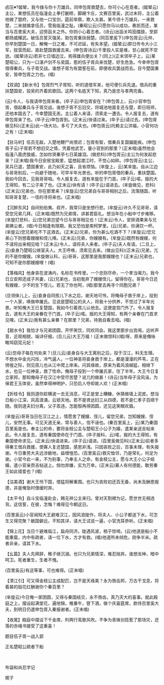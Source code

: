 <!-- { "loadSidebar": true } -->
卣压?姬辇，我今拨与你十万雄兵，同申包胥救楚去，你可小心在意者。(姬辇云)主公，某想伍员在临潼会上拳打蒯瞆，脚踢卞庄，文赛百里奚，武过末将，主公着他做了盟府，又与他一口宝剑，筵前举鼎，欺人太甚。某今领十万雄兵，一来救楚，二来就擒拿伍员，雪我临潼之耻。(秦昭公云)只愿你马以成功，奏凯而还，某当与百里奚大夫，迎劳函关之外。你则小心着志者。(诗云)出函关鸣笳擂鼓，至郢都扬威耀武。破伍员誓灭强吴，助包胥重扶弱楚。(同百里奚下)(申包胥云)元帅，你早到楚国一日，解俺一日之难，不可迟延，有失本望。(姬辇云)即日传令大小三军，拔营而起，直赴楚国救援去来。(申包胥诗云)千里投人实是难，甘心就死不空逊。(姬辇诗云)若非七日墙边泣，焉得雄兵便出关？(同上)(正末领卒子上，云)某楚昭公，只为一口湛卢剑不与吴国，惹的伍子胥兵来伐楚，好生危急。今幸申包胥借得秦兵，与子胥交战。谁想子胥为有盟誓在前，即便收兵罢战而去。目今楚国重安，皆申包胥之力也。(唱)

【双调】【新水令】包胥烈气子胥知，听的道借军来，他可便引兵先退。借兵的重扶楚国安，投吴的齐着凯歌回。这两个名姓天下知，真乃是忠与孝两完备。

(云)令人，与我请申包胥来者。(卒子云)申包胥安在？(申包胥上，云)小官申包胥，借起秦兵与子胥交战，谁想子胥不忘旧交，将城池地面复还与楚，即日班师，还他本国去了，今幸楚国无恙。主公着人来请，须索走一遭去。令人报复去，道有申包胥来了也。(卒子云)申包胥到。(正末云)快请过来。(卒子云)请过去。(申包胥做见科)(正末云)此一场大功，多亏了大夫也。(申包胥云)托赖主公洪福，小官何功之有！(正末唱)

【驻马听】伍员无敌，入楚地鞭尸尚恨迟；包胥有智，借秦兵复国偏能疾。(申包胥子云)子胥若不想旧交之情，凭着他武艺，量小官到的那里？(正末唱)虽然他会临潼八面虎狼威，怎如你哭秦亭七日英雄泪。(做悲科)(申包胥云)主公为何发起悲来？(正末唱)我今日安居宝殿里，猛想起渡江时，不觉心如碎。(申包胥云)主公，吴兵已退，楚国重安，此乃如天之喜，且省烦恼。(芈旋上，云)某芈旋。自从江边与哥哥别后，一向避于随地，可早半年光景也。听的申包胥借的秦兵，重扶楚国。我如今回去，见我哥哥咱。令人报复去，道有芈旋在于门首。(卒子云)喏，报的大王得知，有二公子来了也。(正末云)快有请！(卒子云)请进去。(芈旋做见，悲科)(正末云)兄弟也，你在那里来？(芈旋云)您兄弟自与哥哥相别之后，流落随国，听知哥哥复楚，一径的寻将来也。(正末唱)

【沉醉东风】自间别伯夷、叔齐，我常只是坐想行悲。(芈旋云)许久不见哥哥，请受您兄弟几拜。(正末唱)既然为兄弟情，讲甚君臣礼。想当年在小船中寸步难移。(芈旋打悲科，云)您兄弟岂望今日与哥哥相见也！(正末云)令人，安排酒果来与兄弟拂尘者。(唱)今日相逢有限期，我又恐怕是南柯梦里。(云)兄弟，你满饮一杯。(芈旋云)您兄弟吃不下这酒去。(正末云)兄弟，你为甚么吃酒不下？(芈旋云)您兄弟心下则想着嫂嫂和侄儿哩。(正末云)兄弟，你嫂嫂有。(芈旋云)既然有嫂嫂，何不请将出来相见咱？(正末云)令人，请将夫人来者。(卒子云)夫人有请。(二旦上，云)妾身乃楚昭公继室夫人。大王呼唤，须索见去来。(做出见科)(正末云)兄弟，兀的不是你嫂嫂。(芈旋做认科，云)哥哥，这那里是我那嫂嫂也？(正末云)兄弟也，可知不是你那嫂嫂哩！(唱)

【落梅风】他身丧在波涛内，名标在书传里。一个忠则尽命，一个孝当竭力。我今日立安邦还成子共妻，(云)兄弟也，当初我弃了嫂嫂侄儿，留得你在。哥哥今日还有嫂嫂，少不的生下侄儿。若无了你也呵，(唱)那里去再寻个同胞兄弟？

(旦领俫儿上，云)妾身自同孩儿下水之后，谢天地可怜，将俺母子救于岸上，投到一个人家，唤做申屠氏。见说是楚昭公的夫人，将我十分供养，不觉过了半年光景。听知俺大王已复楚国，我如今引着孩儿认他去。这便是宫门外了。令人报复去，道有大王的亲眷在于门首。(卒子云)喏。报的大王得知，有两个亲眷在门首求见哩。(正末云)我有甚么亲眷？在那里？兄弟，待我自看去咱。(唱)

【甜水令】我恰才与兄弟团圆，开怀笑饮，同欢同会。我这里那步出宫闱，远听声音，近观相貌，端详仔细，(旦儿云)大王万福！(正末做惊科)(唱)呀，原来是俺咏睢鸠窈窕元妃！

(云)您母子每在何处来？(旦儿云)妾身自与大王离别之后，投于汉江，料无生理。不想水中金光闪烁，冷气逼人，一位神圣将妾身救于岸上。都是漫漫的芦苇，正在徬徨之际，则见孩儿也从江中爬上岸来。问其缘故，原来为着风浪越猛，相继下水，也见一位神圣，救了性命。俺母子投到一个申屠氏家，住了半年。大王今日复立家邦，那知俺母子在汉江中受尽苦楚？说兀的做甚！(诗云)当年母子没风湍，为保君王玉体安。虽然幸得神明护，只恐后人夺却故人欢！(正末唱)

【折桂令】我则道你趁横波一去无消息，可正是堂上糟糠，休猜做墙上泥皮。想当日船小江深，风高浪涌，云锁天地。若不是贤达妇三从四德，若不是仁孝子百顺千随。我则道夫妇分离，父子乖违，怎能彀再得团圆，还见这笑眼欢眉。

(芈旋云)哥哥当日在汉江之上，情愿舍了嫂嫂、侄儿，留您兄弟，岂知嫂嫂、侄儿，安然无事。可见天道无亲，常与善人，信不诬也。(秦百里奚上，云)某乃秦国百里奚是也。奉主公的命，要将金枝公主与楚昭王小公子为婚，遣某亲送吉帖来此。令人报复去，道有秦国使命在于门首。(卒子报科，云)喏，报的大王得知，有秦国使命求见。(正末云)快请进来。(卒子云)请进。(百里奚做见科)(正末云)前者多得秦王借兵救援，使寡人复还楚国，感恩非浅。只因丧败之后，百事未理，有失报谢。今日重劳大夫远涉敝地，益增惶恐。(百里奚云)救灾恤邻，乃是常礼，何足为谢。小官今此一来，不为别事，乃奉主人之命，有金枝公主，愿与大王小公子结婚，遣小官亲赍吉帖送上。倘勿弃嫌，实为万幸。(正末云)寡人有何德能，敢劳秦王如此错爱也？(唱)

【沽美酒】谢大王怜下国，借猛将解重围。也只为丧败初还百无备，尚未及酬恩报德，非是俺急时偎缓时弃。

【太平令】自斗宝临潼赴会，赐无祥公主来归。曾对天割襟为记，愿世世无相违背。这信誓，在彼，怎悔？难得见今朝这日。

(百里奚云)小官闻知大王避难汉江，因风浪陡作，将夫人、小公子都送下水，可怎生又得完聚？敝国僻远，不知其详，请大王试说一遍，小官洗耳恭听。(正末唱)

【锦上花】当日个避难临江，扁舟同济。陡遇风波，梢子惊啼。(云)他道是船小不能重载，内中有疏者，请一位下水，方才有救。(唱)他道所未倾危，刚争半米。疏者非亲，请其下水。

【幺篇】夫人先拜辞，稚子继沉溺。也只为兄弟情深，难忍抛弃。谁想龙神，暗中呵卫。死者重生，生者不愧。

(百里奚云)有这等事，可也难得。(正末唱)

【清江引】可又得金枝公主成配匹，岂不是天缘美？永为唇齿邦，万古干戈息，将着甚的般花红酬谢你个秦百里？

(芈旋云)今日俺一家团圆，又得与秦国结交，永不唇齿，真乃天大的喜事。就此殿庭之上，摆设起满堂花，遍地锦，椎番牛，窨下酒，做个庆喜筵席，款待百里奚大夫，到明日仍遣申包胥入秦报谢者。(正末唱)

【收尾】殿庭中摆设下千金席，列两行鸾歌风吹。不争为青锋剑揽惹了那场灾，还落的赤绳书接受了这重喜！

题目伍子胥一战入郢

正名楚昭公疏者下船


　
　




布袋和尚忍字记

楔子

